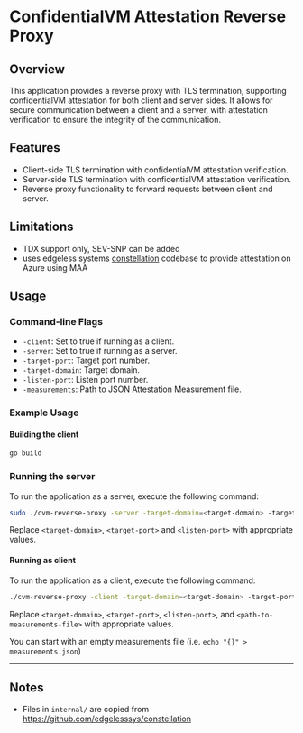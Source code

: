 # ConfidentialVM Attestation Reverse Proxy

## Overview

This application provides a reverse proxy with TLS termination, supporting confidentialVM attestation for both client and server sides. It allows for secure communication between a client and a server, with attestation verification to ensure the integrity of the communication.

## Features

- Client-side TLS termination with confidentialVM attestation verification.
- Server-side TLS termination with confidentialVM attestation verification.
- Reverse proxy functionality to forward requests between client and server.

## Limitations

- TDX support only, SEV-SNP can be added
- uses edgeless systems [constellation](https://github.com/edgelesssys/constellation) codebase to provide attestation on Azure using MAA

## Usage

### Command-line Flags

- `-client`: Set to true if running as a client.
- `-server`: Set to true if running as a server.
- `-target-port`: Target port number.
- `-target-domain`: Target domain.
- `-listen-port`: Listen port number.
- `-measurements`: Path to JSON Attestation Measurement file.

### Example Usage

#### Building the client

```bash
go build
```

### Running the server

To run the application as a server, execute the following command:

```bash
sudo ./cvm-reverse-proxy -server -target-domain=<target-domain> -target-port=<target-port> -listen-port=<listen-port>
```

Replace `<target-domain>`, `<target-port>` and `<listen-port>` with appropriate values.

#### Running as client

To run the application as a client, execute the following command:

```bash
./cvm-reverse-proxy -client -target-domain=<target-domain> -target-port=<target-port> -listen-port=<listen-port> -measurements=<path-to-measurements-file>
```

Replace `<target-domain>`, `<target-port>`, `<listen-port>`, and `<path-to-measurements-file>` with appropriate values.

You can start with an empty measurements file (i.e. `echo "{}" > measurements.json`)


---

## Notes

- Files in `internal/` are copied from https://github.com/edgelesssys/constellation